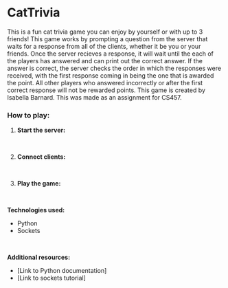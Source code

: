 # CatTrivia
This is a fun cat trivia game you can enjoy by yourself or with up to 3 friends! This game works by prompting a question from the server that waits for a response from all of the clients, whether it be you or your friends. Once the server recieves a response, it will wait until the each of the players has answered and can print out the correct answer. If the answer is correct, the server checks the order in which the responses were received, with the first response coming in being the one that is awarded the point. All other players who answered incorrectly or after the first correct response will not be rewarded points. This game is created by Isabella Barnard. This was made as an assignment for CS457. 
</br>

### How to play:
1. **Start the server:** 
</br>

2. **Connect clients:** 
</br>

3. **Play the game:** 
</br>

**Technologies used:**
* Python
* Sockets
</br>

**Additional resources:**
* [Link to Python documentation]
* [Link to sockets tutorial]
